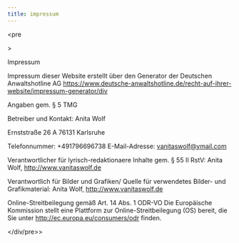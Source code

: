 ```yaml
---
title: impressum
---
```

<pre<div class="links">>

Impressum

Impressum dieser Website erstellt über den Generator der Deutschen Anwaltshotline AG 
 <https://www.deutsche-anwaltshotline.de/recht-auf-ihrer-website/impressum-generator/div>

Angaben gem. § 5 TMG

Betreiber und Kontakt:
Anita Wolf

Ernststraße 26 A
76131 Karlsruhe

Telefonnummer: +491796696738
E-Mail-Adresse: vanitaswolf@ymail.com

Verantwortlicher für lyrisch-redaktionaere Inhalte gem. § 55 II RstV:
Anita Wolf, http://www.vanitaswolf.de

Verantwortlich für Bilder und Grafiken/ Quelle für verwendetes Bilder- und Grafikmaterial:
Anita Wolf, http://www.vanitaswolf.de

Online-Streitbeilegung gemäß Art. 14 Abs. 1 ODR-VO
Die Europäische Kommission stellt eine Plattform zur Online-Streitbeilegung (OS) bereit, 
die Sie unter <http://ec.europa.eu/consumers/odr> finden.
 
 </div/pre>>
